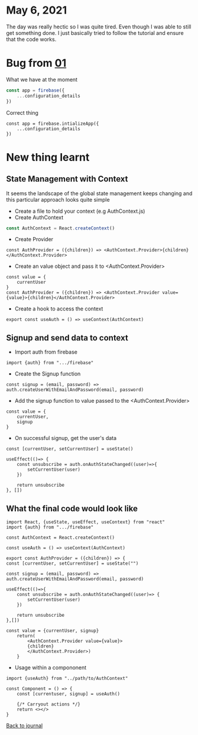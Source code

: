 # May 6, 2021
The day was really hectic so I was quite tired. Even though I was able to still get something done. I just basically tried to follow the tutorial and ensure that the code works.

# Bug from [01](01.md)
What we have at the moment
```javascript
const app = firebase({
    ...configuration_details
})
```

Correct thing
```
const app = firebase.intializeApp({
    ...configuration_details
})
```

# New thing learnt

## State Management with Context
It seems the landscape of the global state management keeps changing and this particular approach looks quite simple

- Create a file to hold your context (e.g AuthContext.js)
- Create AuthContext
```javascript
const AuthContext = React.createContext()
```
- Create Provider
```
const AuthProvider = ({children}) => <AuthContext.Provider>{children}</AuthContext.Provider>
```
- Create an value object and pass it to <AuthContext.Provider>
```
const value = {
    currentUser
}
const AuthProvider = ({children}) => <AuthContext.Provider value={value}>{children}</AuthContext.Provider>
```
- Create a hook to access the context
```
export const useAuth = () => useContext(AuthContext)
```

## Signup and send data to context
- Import auth from firebase
```
import {auth} from ".../firebase"
```
- Create the Signup function
```
const signup = (email, password) => auth.createUserWithEmailAndPassword(email, password)
```
- Add the signup function to value passed to the <AuthContext.Provider>
```
const value = {
    currentUser,
    signup
}
```
- On successful signup, get the user's data
```
const [currentUser, setCurrentUser] = useState()

useEffect(()=> {
    const unsubscribe = auth.onAuthStateChanged((user)=>{
        setCurrentUser(user)
    })

    return unsubscribe
}, [])
```

## What the final code would look like
```
import React, {useState, useEffect, useContext} from "react"
import {auth} from ".../firebase"

const AuthContext = React.createContext()

const useAuth = () => useContext(AuthContext)

export const AuthProvider = ({children}) => {
const [currentUser, setCurrentUser] = useState("")

const signup = (email, password) => auth.createUserWithEmailAndPassword(email, password)

useEffect(()=>{
    const unsubscribe = auth.onAuthStateChanged((user)=> {
        setCurrentUser(user)
    })

    return unsubscribe
},[])

const value = {currentUser, signup}
    return(
        <AuthContext.Provider value={value}>
        {children}
        </AuthContext.Provider>)
    }
```
- Usage within a compononent
```
import {useAuth} from "../path/to/AuthContext"

const Component = () => {
    const [currentuser, signup] = useAuth()

    {/* Carryout actions */}
    return <></>
}
```

[Back to journal](README.md)
